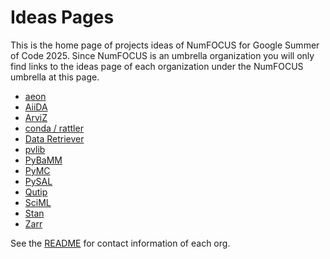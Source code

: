 # Ideas Pages

This is the home page of projects ideas of NumFOCUS for Google Summer of Code 2025.
Since NumFOCUS is an umbrella organization you will only find links to the ideas
page of each organization under the NumFOCUS umbrella at this page.

- [aeon](https://github.com/aeon-toolkit/aeon-admin/blob/main/gsoc/gsoc-2025-projects.md)
- [AiiDA](https://github.com/aiidateam/aiida-core/wiki/GSoC-2025-Projects)
- [ArviZ](https://github.com/arviz-devs/arviz/wiki/GsoC-2025-projects)
- [conda / rattler](https://github.com/conda/rattler/issues/1058)
- [Data Retriever](https://github.com/weecology/retriever/wiki/GSoC-2025-Project-Ideas)
- [pvlib](https://github.com/pvlib/pvlib-python/wiki/GSoC-2025-Projects)
- [PyBaMM](https://pybamm.org/gsoc/2025/)
- [PyMC](https://github.com/pymc-devs/pymc/wiki/GSoC-2025-projects)
- [PySAL](https://github.com/pysal/pysal/wiki/Google-Summer-of-Code-2025)
- [Qutip](https://github.com/qutip/qutip/wiki//Google-Summer-of-Code-2025)
- [SciML](https://sciml.ai/dev/#google_summer_of_code)
- [Stan](https://github.com/stan-dev/stan/wiki/GSOC-2025-Proposed-Projects)
- [Zarr](https://github.com/zarr-developers/gsoc/blob/main/2025/ideas-list.md)


See the [README](https://github.com/numfocus/gsoc/blob/master/README.md#organizations-confirmed-under-numfocus-umbrella) for contact information of each org.
